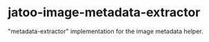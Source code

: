 # jatoo-image-metadata-extractor
"metadata-extractor" implementation for the image metadata helper.
